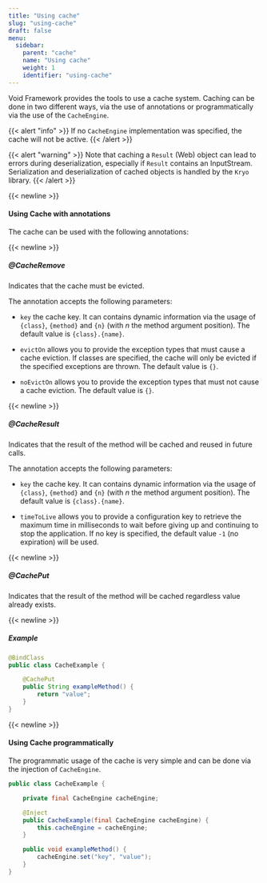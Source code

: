 ```yaml
---
title: "Using cache"
slug: "using-cache"
draft: false
menu:
  sidebar:
    parent: "cache"
    name: "Using cache"
    weight: 1
    identifier: "using-cache"
---
```


Void Framework provides the tools to use a cache system. Caching can be done in two different ways, via the use of annotations or programmatically via the use of the `CacheEngine`.

{{< alert "info" >}}
If no <code>CacheEngine</code> implementation was specified, the cache will not be active.
{{< /alert >}}

{{< alert "warning" >}}
Note that caching a <code>Result</code> (Web) object can lead to errors during deserialization, especially if <code>Result</code> contains an InputStream. Serialization and deserialization of cached objects is handled by the <code>Kryo</code> library.
{{< /alert >}}



{{< newline >}}
#### Using Cache with annotations

The cache can be used with the following annotations:


{{< newline >}}
##### @CacheRemove

Indicates that the cache must be evicted.

The annotation accepts the following parameters:

* `key` the cache key. It can contains dynamic information via the usage of `{class}`, `{method}` and `{n}` (with *n* the method argument position). The default value is `{class}.{name}`.

* `evictOn` allows you to provide the exception types that must cause a cache eviction. If classes are specified, the cache will only be evicted if the specified exceptions are thrown. The default value is `{}`.

* `noEvictOn` allows you to provide the exception types that must not cause a cache eviction. The default value is `{}`.


{{< newline >}}
##### @CacheResult

Indicates that the result of the method will be cached and reused in future calls. 

The annotation accepts the following parameters:

* `key` the cache key. It can contains dynamic information via the usage of `{class}`, `{method}` and `{n}` (with *n* the method argument position). The default value is `{class}.{name}`.

* `timeToLive` allows you to provide a configuration key to retrieve the maximum time in milliseconds to wait before giving up and continuing to stop the application. If no key is specified, the default value `-1` (no expiration) will be used.


{{< newline >}}
##### @CachePut

Indicates that the result of the method will be cached regardless value already exists. 


{{< newline >}}
##### Example

```java
@BindClass
public class CacheExample {

    @CachePut
    public String exampleMethod() {
        return "value";
    }
}
```

{{< newline >}}
#### Using Cache programmatically

The programmatic usage of the cache is very simple and can be done via the injection of `CacheEngine`.

```java
public class CacheExample {

    private final CacheEngine cacheEngine;

    @Inject
    public CacheExample(final CacheEngine cacheEngine) {
        this.cacheEngine = cacheEngine;
    }

    public void exampleMethod() {
        cacheEngine.set("key", "value");
    }
}
```
